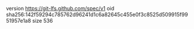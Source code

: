 version https://git-lfs.github.com/spec/v1
oid sha256:142f59294c785762d96241d1c6a82645c455e0f3c8525d509915f9951957e1a8
size 536
